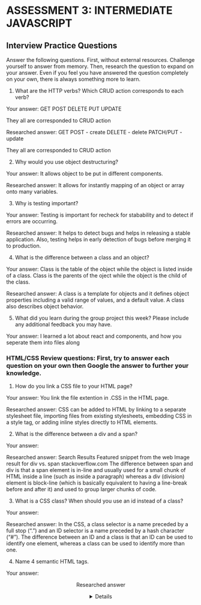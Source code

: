 # ASSESSMENT 3: INTERMEDIATE JAVASCRIPT
## Interview Practice Questions

Answer the following questions. First, without external resources. Challenge yourself to answer from memory. Then, research the question to expand on your answer. Even if you feel you have answered the question completely on your own, there is always something more to learn.

1. What are the HTTP verbs? Which CRUD action corresponds to each verb?

  Your answer:
  GET
  POST
  DELETE
  PUT
  UPDATE
  
  They all are corresponded to CRUD action

  Researched answer:
  GET
  POST - create 
  DELETE - delete
  PATCH/PUT - update

  They all are corresponded to CRUD action

2. Why would you use object destructuring?

  Your answer:
  It allows object to be put in different components.
  
  Researched answer:
  It allows for instantly mapping of an object or array onto many variables.



3. Why is testing important?

  Your answer:
  Testing is important for recheck for stabability and to detect if errors are occurring.
  
  Researched answer:
  It helps to detect bugs and helps in releasing a stable application. Also, 
  testing helps in early detection of bugs before merging it to production. 


4. What is the difference between a class and an object?

  Your answer:
  Class is the table of the object while the object is listed inside of a class.
  Class is the parents of the oject while the object is the child of the class. 

  Researched answer:
  A class is a template for objects and it defines object properties including
  a valid range of values, and a default value. A class also describes object behavior.
  


5. What did you learn during the group project this week? Please include any additional feedback you may have.

  Your answer:
  I learned a lot about react and components, and how you seperate them into files along



### HTML/CSS Review questions: First, try to answer each question on your own then Google the answer to further your knowledge.

1. How do you link a CSS file to your HTML page?

  Your answer: 
  You link the file extention in .CSS in the HTML page.

  Researched answer:
CSS can be added to HTML by linking to a separate stylesheet file, 
importing files from existing stylesheets, embedding CSS in a style tag, 
or adding inline styles directly to HTML elements. 

2. What is the difference between a div and a span?

  Your answer:

  Researched answer:
  Search Results
Featured snippet from the web
Image result for div vs. span
stackoverflow.com
The difference between span and div is that a span element is in-line and usually
used for a small chunk of HTML inside a line (such as inside a paragraph) whereas 
a div (division) element is block-line (which is basically equivalent to having a
line-break before and after it) and used to group larger chunks of code.


3. What is a CSS class? When should you use an id instead of a class?

  Your answer:

  Researched answer:
In the CSS, a class selector is a name preceded by a full stop (“.”) and an ID 
selector is a name preceded by a hash character (“#”). The difference between an 
ID and a class is that an ID can be used to identify one element, whereas a class 
can be used to identify more than one.

4. Name 4 semantic HTML tags.

  Your answer:
  <body>
  <header>
  <div>
  <main>
  
  Researched answer
  <article>
  <aside>
  <details>
  <figcaption>
  <figure>
  <footer>
  <header>
  <main>


5. What are three options for creating responsive design?

  Your answer:
Layouts
Graphic
Style

  Researched answer:
Flexible layouts - Using a flexible grid to create the website layout that will dynamically resize to any width.
Media queries - An extension to media types when targeting and including styles. Media queries allow designers to specify different styles for specific browser and device circumstances.
Flexible media - Makes media (images, video and other formats) scalable, by changing the size of the media as the size of the viewport changes.

### STRETCH: The following questions are potential interview questions. First, try to answer each question on your own then Google the answer to further your knowledge.

1. What is front end development? Can you identify any tools/skills that are uniquely required of front end developers?

  Your answer: A front end developer works on the layout of the website and how it will display to the user. Some front end softwares are CSS and HTML. They will be more skilled/ interested in the design sign rather than logic

  Researched answer:
Front-end web development is the practice of converting data to a graphical interface, through the use of HTML, CSS, and JavaScript, so that users can view and interact with that data.


2. What is block scope in JavaScript?

  Your answer:  
  Block scope is everything inside a set of braces

  Researched answer:
  A block scope is the area within if, switch conditions or for and while loops. Generally speaking, whenever you see {curly brackets}, it is a block.


3. How would you explain the idea of "inheritance" in object oriented programming?

  Your answer:
  Classes are passed and this.state is passed in React to other classes

  Researched answer:
  Inheritance is one of the core concepts of object-oriented programming (OOP) languages. It is a mechanism where you can to derive a class from another class for a hierarchy of classes that share a set of attributes and methods.